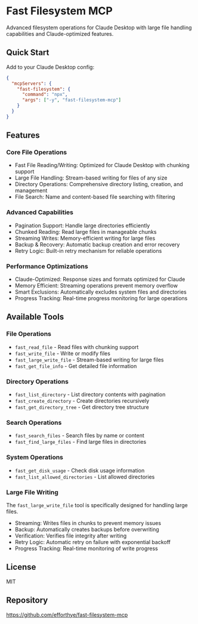# Fast Filesystem MCP
Advanced filesystem operations for Claude Desktop with large file handling capabilities and Claude-optimized features.

## Quick Start
Add to your Claude Desktop config:

```json
{
  "mcpServers": {
    "fast-filesystem": {
      "command": "npx",
      "args": ["-y", "fast-filesystem-mcp"]
    }
  }
}
```

## Features
### Core File Operations
- Fast File Reading/Writing: Optimized for Claude Desktop with chunking support
- Large File Handling: Stream-based writing for files of any size
- Directory Operations: Comprehensive directory listing, creation, and management
- File Search: Name and content-based file searching with filtering

### Advanced Capabilities
- Pagination Support: Handle large directories efficiently
- Chunked Reading: Read large files in manageable chunks
- Streaming Writes: Memory-efficient writing for large files
- Backup & Recovery: Automatic backup creation and error recovery
- Retry Logic: Built-in retry mechanism for reliable operations

### Performance Optimizations
- Claude-Optimized: Response sizes and formats optimized for Claude
- Memory Efficient: Streaming operations prevent memory overflow
- Smart Exclusions: Automatically excludes system files and directories
- Progress Tracking: Real-time progress monitoring for large operations

## Available Tools

### File Operations
- `fast_read_file` - Read files with chunking support
- `fast_write_file` - Write or modify files
- `fast_large_write_file` - Stream-based writing for large files
- `fast_get_file_info` - Get detailed file information

### Directory Operations
- `fast_list_directory` - List directory contents with pagination
- `fast_create_directory` - Create directories recursively
- `fast_get_directory_tree` - Get directory tree structure

### Search Operations
- `fast_search_files` - Search files by name or content
- `fast_find_large_files` - Find large files in directories

### System Operations
- `fast_get_disk_usage` - Check disk usage information
- `fast_list_allowed_directories` - List allowed directories

### Large File Writing
The `fast_large_write_file` tool is specifically designed for handling large files.
- Streaming: Writes files in chunks to prevent memory issues
- Backup: Automatically creates backups before overwriting
- Verification: Verifies file integrity after writing
- Retry Logic: Automatic retry on failure with exponential backoff
- Progress Tracking: Real-time monitoring of write progress

## License
MIT

## Repository
https://github.com/efforthye/fast-filesystem-mcp
